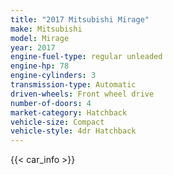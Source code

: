 ```yaml
---
title: "2017 Mitsubishi Mirage"
make: Mitsubishi
model: Mirage
year: 2017
engine-fuel-type: regular unleaded
engine-hp: 78
engine-cylinders: 3
transmission-type: Automatic
driven-wheels: Front wheel drive
number-of-doors: 4
market-category: Hatchback
vehicle-size: Compact
vehicle-style: 4dr Hatchback
---
```


{{< car_info >}}
